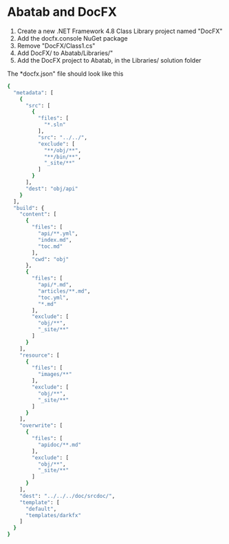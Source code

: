 # Abatab and DocFX

1. Create a new .NET Framework 4.8 Class Library project named "DocFX"
2. Add the docfx.console NuGet package
3. Remove "DocFX/Class1.cs"
3. Add DocFX/ to Abatab/Libraries/"
4. Add the DocFX project to Abatab, in the Libraries/ solution folder

The *docfx.json" file should look like this

```bash
{
  "metadata": [
    {
      "src": [
        {
          "files": [
            "*.sln"
          ],
          "src": "../../",
          "exclude": [
            "**/obj/**",
            "**/bin/**",
            "_site/**"
          ]
        }
      ],
      "dest": "obj/api"
    }
  ],
  "build": {
    "content": [
      {
        "files": [
          "api/**.yml",
          "index.md",
          "toc.md"
        ],
        "cwd": "obj"
      },
      {
        "files": [
          "api/*.md",
          "articles/**.md",
          "toc.yml",
          "*.md"
        ],
        "exclude": [
          "obj/**",
          "_site/**"
        ]
      }
    ],
    "resource": [
      {
        "files": [
          "images/**"
        ],
        "exclude": [
          "obj/**",
          "_site/**"
        ]
      }
    ],
    "overwrite": [
      {
        "files": [
          "apidoc/**.md"
        ],
        "exclude": [
          "obj/**",
          "_site/**"
        ]
      }
    ],
    "dest": "../../../doc/srcdoc/",
    "template": [
      "default",
      "templates/darkfx"
    ]
  }
}
```
